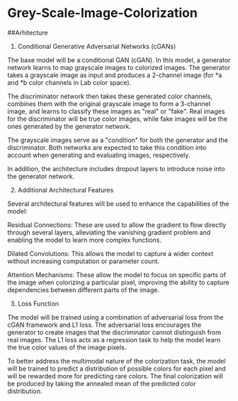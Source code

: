 # Grey-Scale-Image-Colorization
##Arhitecture
1. Conditional Generative Adversarial Networks (cGANs)

The base model will be a conditional GAN (cGAN). In this model, a generator network learns to map grayscale images to colorized images. The generator takes a grayscale image as input and produces a 2-channel image (for *a and *b color channels in Lab color space).

The discriminator network then takes these generated color channels, combines them with the original grayscale image to form a 3-channel image, and learns to classify these images as "real" or "fake". Real images for the discriminator will be true color images, while fake images will be the ones generated by the generator network.

The grayscale images serve as a "condition" for both the generator and the discriminator. Both networks are expected to take this condition into account when generating and evaluating images, respectively.

In addition, the architecture includes dropout layers to introduce noise into the generator network.

2. Additional Architectural Features

Several architectural features will be used to enhance the capabilities of the model:

Residual Connections: These are used to allow the gradient to flow directly through several layers, alleviating the vanishing gradient problem and enabling the model to learn more complex functions.

Dilated Convolutions: This allows the model to capture a wider context without increasing computation or parameter count.

Attention Mechanisms: These allow the model to focus on specific parts of the image when colorizing a particular pixel, improving the ability to capture dependencies between different parts of the image.

3. Loss Function

The model will be trained using a combination of adversarial loss from the cGAN framework and L1 loss. The adversarial loss encourages the generator to create images that the discriminator cannot distinguish from real images. The L1 loss acts as a regression task to help the model learn the true color values of the image pixels.

To better address the multimodal nature of the colorization task, the model will be trained to predict a distribution of possible colors for each pixel and will be rewarded more for predicting rare colors. The final colorization will be produced by taking the annealed mean of the predicted color distribution.
